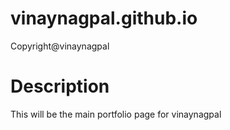 # vinaynagpal.github.io
Copyright@vinaynagpal
# Description
This will be the main portfolio page for vinaynagpal
